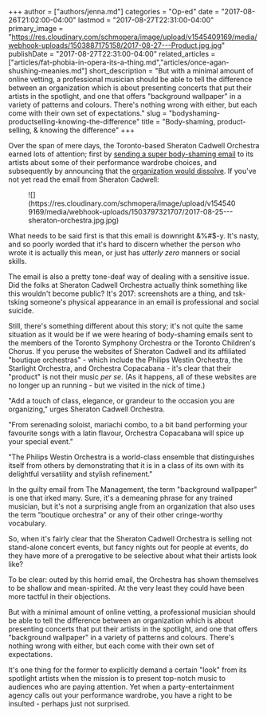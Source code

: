 +++
author = ["authors/jenna.md"]
categories = "Op-ed"
date = "2017-08-26T21:02:00-04:00"
lastmod = "2017-08-27T22:31:00-04:00"
primary_image = "https://res.cloudinary.com/schmopera/image/upload/v1545409169/media/webhook-uploads/1503887175158/2017-08-27---Product.jpg.jpg"
publishDate = "2017-08-27T22:31:00-04:00"
related_articles = ["articles/fat-phobia-in-opera-its-a-thing.md","articles/once-agan-shushing-meanies.md"]
short_description = "But with a minimal amount of online vetting, a professional musician should be able to tell the difference between an organization which is about presenting concerts that put their artists in the spotlight, and one that offers &quot;background wallpaper&quot; in a variety of patterns and colours. There&#039;s nothing wrong with either, but each come with their own set of expectations."
slug = "bodyshaming-productselling-knowing-the-difference"
title = "Body-shaming, product-selling, &amp; knowing the difference"
+++

Over the span of mere days, the Toronto-based Sheraton Cadwell Orchestra earned lots of attention; first by [sending a super body-shaming email](http://www.cbc.ca/news/canada/toronto/orchestra-email-outrage-1.4260556) to its artists about some of their performance wardrobe choices, and subsequently by announcing that the [organization would dissolve](https://www.thestar.com/news/gta/2017/08/24/orchestra-shuts-in-response-to-reaction-to-its-body-shaming-email.html). If you've not yet read the email from Sheraton Cadwell:

<figure data-type="image">
![](https://res.cloudinary.com/schmopera/image/upload/v1545409169/media/webhook-uploads/1503797321707/2017-08-25---sheraton-orchestra.jpg.jpg)
</figure>

What needs to be said first is that this email is downright &%#$-y. It's nasty, and so poorly worded that it's hard to discern whether the person who wrote it is actually this mean, or just has *utterly zero* manners or social skills.

The email is also a pretty tone-deaf way of dealing with a sensitive issue. Did the folks at Sheraton Cadwell Orchestra actually think something like this wouldn't become public? It's 2017: screenshots are a thing, and tsk-tsking someone's physical appearance in an email is professional and social suicide. 

Still, there's something different about this story; it's not quite the same situation as it would be if we were hearing of body-shaming emails sent to the members of the Toronto Symphony Orchestra or the Toronto Children's Chorus. If you peruse the websites of Sheraton Cadwell and its affiliated "boutique orchestras" - which include the Philips Westin Orchestra, the Starlight Orchestra, and Orchestra Copacabana - it's clear that their "product" is not their music *per se*. (As it happens, all of these websites are no longer up an running - but we visited in the nick of time.)

"Add a touch of class, elegance, or grandeur to the occasion you are organizing," urges Sheraton Cadwell Orchestra. 

"From serenading soloist, mariachi combo, to a bit band performing your favourite songs with a latin flavour, Orchestra Copacabana will spice up your special event."

"The Philips Westin Orchestra is a world-class ensemble that distinguishes itself from others by demonstrating that it is in a class of its own with its delightful versatility and stylish refinement."

In the guilty email from The Management, the term "background wallpaper" is one that irked many. Sure, it's a demeaning phrase for any trained musician, but it's not a surprising angle from an organization that also uses the term "boutique orchestra" or any of their other cringe-worthy vocabulary.

So, when it's fairly clear that the Sheraton Cadwell Orchestra is selling not stand-alone concert events, but fancy nights out for people at events, do they have more of a prerogative to be selective about what their artists look like?

To be clear: outed by this horrid email, the Orchestra has shown themselves to be shallow and mean-spirited. At the very least they could have been more tactful in their objections. 

But with a minimal amount of online vetting, a professional musician should be able to tell the difference between an organization which is about presenting concerts that put their artists in the spotlight, and one that offers "background wallpaper" in a variety of patterns and colours. There's nothing wrong with either, but each come with their own set of expectations. 

It's one thing for the former to explicitly demand a certain "look" from its spotlight artists when the mission is to present top-notch music to audiences who are paying attention. Yet when a party-entertainment agency calls out your performance wardrobe, you have a right to be insulted - perhaps just not surprised.
